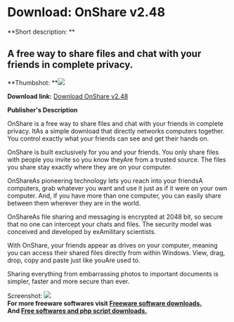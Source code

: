# Download: OnShare v2.48

**Short description: **

## A free way to share files and chat with your friends in complete privacy.

  
**Thumbshot: **![](http://www.freewarefiles.com/screenshot/onshare_md.jpg)   
  
**Download link:** [Download OnShare v2.48](http://freesoftwares.boysofts.com/OnShare-V_program_24582.html)  
  

**Publisher's Description**  
  

OnShare is a free way to share files and chat with your friends in complete
privacy. ItAs a simple download that directly networks computers together. You
control exactly what your friends can see and get their hands on.  
  
OnShare is built exclusively for you and your friends. You only share files
with people you invite so you know theyAre from a trusted source. The files
you share stay exactly where they are on your computer.  
  
OnShareAs pioneering technology lets you reach into your friendsA computers,
grab whatever you want and use it just as if it were on your own computer.
And, if you have more than one computer, you can easily share between them
wherever they are in the world.  
  
OnShareAs file sharing and messaging is encrypted at 2048 bit, so secure that
no one can intercept your chats and files. The security model was conceived
and developed by exAmilitary scientists.  
  
With OnShare, your friends appear as drives on your computer, meaning you can
access their shared files directly from within Windows. View, drag, drop, copy
and paste just like youAre used to.  
  
Sharing everything from embarrassing photos to important documents is simpler,
faster and more secure than ever.

  
  
Screenshot: ![](http://www.freewarefiles.com/screenshot/onshare.jpg)  
**For more freeware softwares visit [Freeware software downloads.](http://freesoftwares.boysofts.com/)**   
**And [Free softwares and php script downloads.](http://www.boysofts.com/)**

